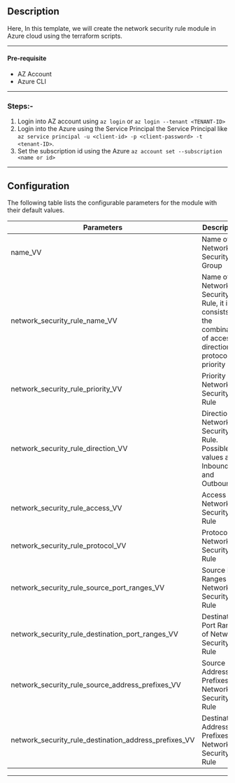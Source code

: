 ## Description

Here, In this template, we will create the network security rule module in Azure cloud using the terraform scripts. 

---

#### Pre-requisite

* AZ Account
* Azure CLI

---

### Steps:-
1. Login into AZ account using `az login` or `az login --tenant <TENANT-ID>`
2. Login into the Azure using the Service Principal the Service Principal like `az service principal -u <client-id> -p <client-password> -t <tenant-ID>`.
3. Set the subscription id using the Azure `az account set --subscription <name or id>`

---
 
## Configuration

The following table lists the configurable parameters for the module with their default values.

| Parameters                                            | Description                                                                                            | Default | Type   | Required |
|-------------------------------------------------------|--------------------------------------------------------------------------------------------------------|---------|--------|----------|
| name_VV                                               | Name of Network Security Group                                                                         |         | string | Yes      |  
| network_security_rule_name_VV                         | Name of Network Security Rule, it is consists of the combination of access-direction-protocol-priority |         | string | Yes      |  
| network_security_rule_priority_VV                     | Priority of Network Security Rule                                                                      |         | number | Yes      |
| network_security_rule_direction_VV                    | Direction of Network Security Rule. Possible values are Inbound and Outbound                           | Inbound | string | Yes      |
| network_security_rule_access_VV                       | Access of Network Security Rule                                                                        | Allow   | string | Yes      |
| network_security_rule_protocol_VV                     | Protocol of Network Security Rule                                                                      | Tcp     | string | Yes      |
| network_security_rule_source_port_ranges_VV           | Source Port Ranges of Network Security Rule                                                            |         | string | Yes      |
| network_security_rule_destination_port_ranges_VV      | Destination Port Ranges of Network Security Rule                                                       |         | string | Yes      |
| network_security_rule_source_address_prefixes_VV      | Source Address Prefixes of Network Security Rule                                                       |         | string | Yes      |
| network_security_rule_destination_address_prefixes_VV | Destination Address Prefixes of Network Security Rule                                                  |         | string | Yes      |

---

